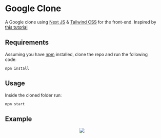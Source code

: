 # Google Clone

A Google clone using [Next JS](https://nextjs.org) & [Tailwind CSS](https://tailwindcss.com) for the front-end. Inspired by [this tutorial](https://www.youtube.com/watch?v=24xpTmaPOdY&t=171s)

## Requirements

Assuming you have [npm](https://www.npmjs.com) installed, clone the repo and run the following code:

```
npm install
```

## Usage

Inside the cloned folder run:

```
npm start
```

## Example

<p align="center">
  <img src="img/img.png" /> 
</p>
